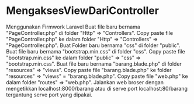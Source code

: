# MengaksesViewDariController
Menggunakan Firmwork Laravel
Buat file baru bernama "PageController.php" di folder "Http" => "Controllers".
Copy paste file "PageController.php" ke dalam folder "Http" => "Controllers" => "PageController.php".
Buat Folder baru bernama "css" di folder "public".
Buat file baru bernama "bootstrap.min.css" di folder "css".
Copy paste file "bootstrap.min.css" ke dalam folder "public" => "css" => "bootstrap.min.css".
Buat file baru bernama "barang.blade.php" di folder "resources" => "views".
Copy paste file "barang.blade.php" ke folder "resources" => "views" = "barang.blade.php".
Copy paste file "web.php" ke dalam folder "routes" => "web.php".
Jalankan web broser dengan mengetikkan localhost:8000/barang atau di serve port localhost:80/barang tergantung serve port yang dipakai.
